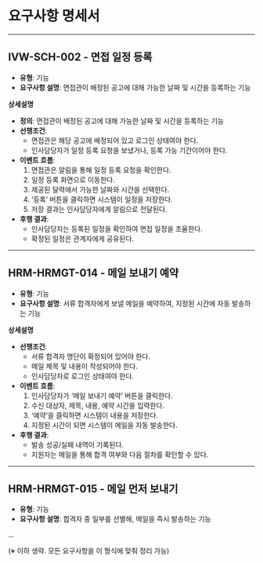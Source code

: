 # 요구사항 명세서

---

## IVW-SCH-002 - 면접 일정 등록

- **유형**: 기능
- **요구사항 설명**: 면접관이 배정된 공고에 대해 가능한 날짜 및 시간을 등록하는 기능

**상세설명**
- **정의**: 면접관이 배정된 공고에 대해 가능한 날짜 및 시간을 등록하는 기능
- **선행조건**:
  - 면접관은 해당 공고에 배정되어 있고 로그인 상태여야 한다.
  - 인사담당자가 일정 등록 요청을 보냈거나, 등록 가능 기간이어야 한다.
- **이벤트 흐름**:
  1. 면접관은 알림을 통해 일정 등록 요청을 확인한다.
  2. 일정 등록 화면으로 이동한다.
  3. 제공된 달력에서 가능한 날짜와 시간을 선택한다.
  4. ‘등록’ 버튼을 클릭하면 시스템이 일정을 저장한다.
  5. 저장 결과는 인사담당자에게 알림으로 전달된다.
- **후행 결과**:
  - 인사담당자는 등록된 일정을 확인하여 면접 일정을 조율한다.
  - 확정된 일정은 관계자에게 공유된다.

---

## HRM-HRMGT-014 - 메일 보내기 예약

- **유형**: 기능
- **요구사항 설명**: 서류 합격자에게 보낼 메일을 예약하여, 지정된 시간에 자동 발송하는 기능

**상세설명**
- **선행조건**:
  - 서류 합격자 명단이 확정되어 있어야 한다.
  - 메일 제목 및 내용이 작성되어야 한다.
  - 인사담당자로 로그인 상태여야 한다.
- **이벤트 흐름**:
  1. 인사담당자가 ‘메일 보내기 예약’ 버튼을 클릭한다.
  2. 수신 대상자, 제목, 내용, 예약 시간을 입력한다.
  3. ‘예약’을 클릭하면 시스템이 내용을 저장한다.
  4. 지정된 시간이 되면 시스템이 메일을 자동 발송한다.
- **후행 결과**:
  - 발송 성공/실패 내역이 기록된다.
  - 지원자는 메일을 통해 합격 여부와 다음 절차를 확인할 수 있다.

---

## HRM-HRMGT-015 - 메일 먼저 보내기

- **유형**: 기능
- **요구사항 설명**: 합격자 중 일부를 선별해, 메일을 즉시 발송하는 기능

...

(※ 이하 생략. 모든 요구사항을 이 형식에 맞춰 정리 가능)


